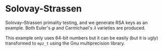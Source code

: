 # Solovay-Strassen
Solovay–Strassen primality testing, and we generate RSA keys as an
example. Both Euler's 𝜑 and Carmichael's 𝜆 varieties are produced.

This example only uses 64-bit numbers but it can be easily (but it is ugly)
transformed to `mpz_t` using the Gnu multiprecision library.
